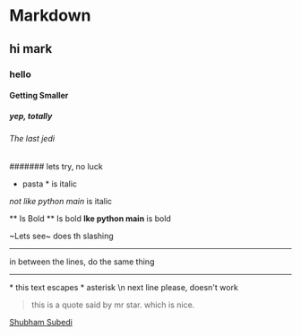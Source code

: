 # Markdown
## hi mark
### hello
#### Getting Smaller
##### yep, totally
###### The last jedi
####### lets try, no luck

<!-- Yo yo comments,  this is italic-->
* pasta * is italic

_not like python main_ is italic

<!-- Comments again, Bold -->
** Is Bold ** Is bold
__lke python main__ is bold

<!-- strikethrough -->
~Lets see~ does th slashing

<!-- the horizontal line -->
---
in between the lines, do the same thing
___

<!--escape character-->
\* this text escapes \* asterisk
\n next line please, doesn't work

<!--blockquote-->
> this is a quote said by mr star. which is nice.

<!--link-->
[Shubham Subedi](http://www.github.com/shubham1o1)

